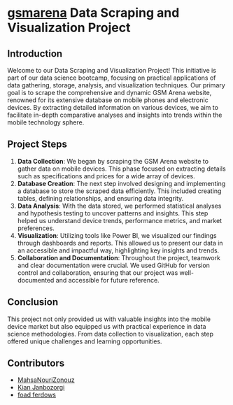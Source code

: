 # [gsmarena](https://www.gsmarena.com/) Data Scraping and Visualization Project

## Introduction

Welcome to our Data Scraping and Visualization Project! This initiative is part of our data science bootcamp, focusing on practical applications of data gathering, storage, analysis, and visualization techniques. Our primary goal is to scrape the comprehensive and dynamic GSM Arena website, renowned for its extensive database on mobile phones and electronic devices. By extracting detailed information on various devices, we aim to facilitate in-depth comparative analyses and insights into trends within the mobile technology sphere.


## Project Steps

1. **Data Collection**: We began by scraping the GSM Arena website to gather data on mobile devices. This phase focused on extracting details such as specifications and prices for a wide array of devices.
2. **Database Creation**: The next step involved designing and implementing a database to store the scraped data efficiently. This included creating tables, defining relationships, and ensuring data integrity.
3. **Data Analysis**: With the data stored, we performed statistical analyses and hypothesis testing to uncover patterns and insights. This step helped us understand device trends, performance metrics, and market preferences.
4. **Visualization**: Utilizing tools like Power BI, we visualized our findings through dashboards and reports. This allowed us to present our data in an accessible and impactful way, highlighting key insights and trends.
5. **Collaboration and Documentation**: Throughout the project, teamwork and clear documentation were crucial. We used GitHub for version control and collaboration, ensuring that our project was well-documented and accessible for future reference.

## Conclusion

This project not only provided us with valuable insights into the mobile device market but also equipped us with practical experience in data science methodologies. From data collection to visualization, each step offered unique challenges and learning opportunities.

## Contributors

- [MahsaNouriZonouz](https://github.com/MahsaNouriZonouz)
- [Kian Janbozorgi](https://github.com/KianJanbozorgi)
- [foad ferdows](https://github.com/foadferdows) 
